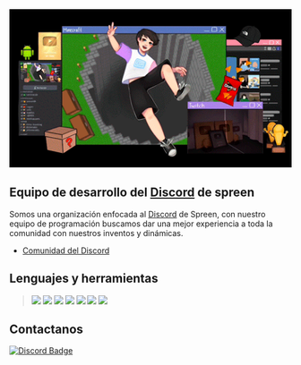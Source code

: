 <img src="https://raw.githubusercontent.com/SpreenTeam/.github/main/a_ce7573bec8ce60069525c65f50111a07.png" width="960" heigh="540">

## Equipo de desarrollo del [Discord](https://discord.com/invite/spreen) de spreen
Somos una organización enfocada al [Discord](https://discord.com/invite/spreen) de Spreen, con nuestro equipo de programación buscamos dar una mejor experiencia a toda la comunidad con nuestros inventos y dinámicas.

* [Comunidad del Discord](https://discord.com/invite/spreen)

## Lenguajes y herramientas
> <a href="https://javascript.com/"><img src="https://img.icons8.com/color/30/000000/javascript.png"/></a>
> <a href="https://typescriptlang.org/"><img src="https://img.icons8.com/color/30/000000/typescript.png"/></a>
> <a href="https://www.python.org/"><img src="https://img.icons8.com/color/30/000000/python.png"/></a>
> <a href="https://nodejs.org/en/"><img src="https://img.icons8.com/windows/30/4caf50/node-js.png"/></a>
> <a href="https://git-scm.com/"><img src="https://img.icons8.com/ios-filled/30/f4511e/git.png"/></a>
> <a href="https://www.mongodb.com/"><img src="https://img.icons8.com/color/30/000000/mongodb.png"/></a>
> <a href="https://www.npmjs.com/"><img src="https://img.icons8.com/color/30/000000/npm.png"/></a>

## Contactanos
<a href="https://discord.com/invite/spreen"><img src="https://img.shields.io/badge/-Discord-000000?style=flat-square&labelColor=000000&logo=discord&logoColor=5568f2&link=https://discord.com/users/461273822360895491" alt="Discord Badge"/></a>
